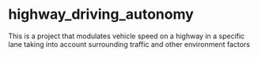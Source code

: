 # highway_driving_autonomy
This is a project that modulates vehicle speed on a highway in a specific lane taking into account surrounding traffic and other environment factors
